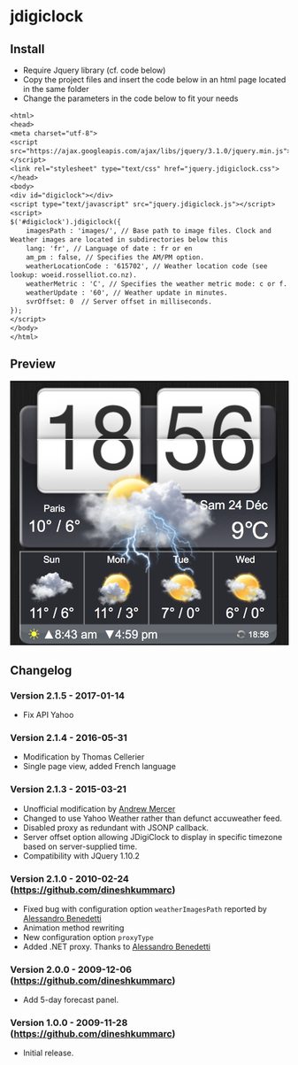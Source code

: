 # jdigiclock


## Install
* Require Jquery library (cf. code below)
* Copy the project files and insert the code below in an html page located in the same folder
* Change the parameters in the code below to fit your needs
```
<html>
<head>
<meta charset="utf-8">
<script src="https://ajax.googleapis.com/ajax/libs/jquery/3.1.0/jquery.min.js"></script>
<link rel="stylesheet" type="text/css" href="jquery.jdigiclock.css">
</head>
<body>
<div id="digiclock"></div>
<script type="text/javascript" src="jquery.jdigiclock.js"></script>
<script>
$('#digiclock').jdigiclock({
    imagesPath : 'images/', // Base path to image files. Clock and Weather images are located in subdirectories below this
    lang: 'fr', // Language of date : fr or en
    am_pm : false, // Specifies the AM/PM option.
    weatherLocationCode : '615702', // Weather location code (see lookup: woeid.rosselliot.co.nz).
    weatherMetric : 'C', // Specifies the weather metric mode: c or f.
    weatherUpdate : '60', // Weather update in minutes.
    svrOffset: 0  // Server offset in milliseconds.
});
</script>
</body>
</html>
```

## Preview
![alt tag](screenshot.png)



## Changelog

### Version 2.1.5 - 2017-01-14
* Fix API Yahoo

### Version 2.1.4 - 2016-05-31
* Modification by Thomas Cellerier
* Single page view, added French language

### Version 2.1.3 - 2015-03-21
* Unofficial modification by <a href="http://www.baldwhiteguy.co.nz" target="_blank">Andrew Mercer</a>
* Changed to use Yahoo Weather rather than defunct accuweather feed.
* Disabled proxy as redundant with JSONP callback.
* Server offset option allowing JDigiClock to display in specific timezone based on server-supplied time.
* Compatibility with JQuery 1.10.2      

### Version 2.1.0 - 2010-02-24 (https://github.com/dineshkummarc)
* Fixed bug with configuration option <code>weatherImagesPath</code> reported by <a href="http://www.emessage.it" target="_blank">Alessandro Benedetti</a>
* Animation method rewriting
* New configuration option <code>proxyType</code>
* Added .NET proxy. Thanks to <a href="http://www.emessage.it" target="_blank">Alessandro Benedetti</a>

### Version 2.0.0 - 2009-12-06 (https://github.com/dineshkummarc)
* Add 5-day forecast panel.

### Version 1.0.0 - 2009-11-28 (https://github.com/dineshkummarc)
* Initial release.
